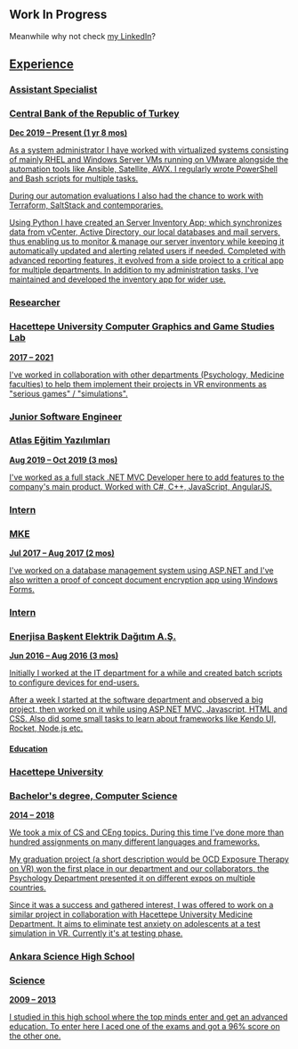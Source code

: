 ## Work In Progress

Meanwhile why not check [my LinkedIn](https://linkedin.com/in/aaslangoren)?
<a href="works" Works>

## Experience

### Assistant Specialist
### Central Bank of the Republic of Turkey

**Dec 2019 – Present (1 yr 8 mos)**

As a system administrator I have worked with virtualized systems consisting of mainly RHEL and Windows Server VMs running on VMware alongside the automation tools like Ansible, Satellite, AWX. 
I regularly wrote PowerShell and Bash scripts for multiple tasks.

During our automation evaluations I also had the chance to work with Terraform, SaltStack and contemporaries.

Using Python I have created an Server Inventory App; which synchronizes data from vCenter, Active Directory, our local databases and mail servers, thus enabling us to monitor & manage our server inventory while keeping it automatically updated and alerting related users if needed. Completed with advanced reporting features, it evolved from a side project to a critical app for multiple departments. In addition to my administration tasks, I've maintained and developed the inventory app for wider use.

### Researcher
### Hacettepe University Computer Graphics and Game Studies Lab
**2017 – 2021**

I've worked in collaboration with other departments (Psychology, Medicine faculties) to help them implement their projects in VR environments as "serious games" / "simulations".



### Junior Software Engineer
### Atlas Eğitim Yazılımları

**Aug 2019 – Oct 2019 (3 mos)**

I've worked as a full stack .NET MVC Developer here to add features to the company's main product. Worked with C#, C++, JavaScript, AngularJS.


### Intern
### MKE

**Jul 2017 – Aug 2017 (2 mos)**

I've worked on a database management system using ASP.NET and I've also written a proof of concept document encryption app using Windows Forms.


### Intern
### Enerjisa Başkent Elektrik Dağıtım A.Ş.

**Jun 2016 – Aug 2016 (3 mos)**

Initially I worked at the IT department for a while and created batch scripts to configure devices for end-users.

After a week I started at the software department and observed a big project, then worked on it while using ASP.NET MVC, Javascript, HTML and CSS. Also did some small tasks to learn about frameworks like Kendo UI, Rocket, Node.js etc.


#### Education

### Hacettepe University
### Bachelor's degree, Computer Science

**2014 – 2018**

We took a mix of CS and CEng topics. During this time I've done more than hundred assignments on many different languages and frameworks.

My graduation project (a short description would be OCD Exposure Therapy on VR) won the first place in our department and our collaborators, the Psychology Department presented it on different expos on multiple countries.

Since it was a success and gathered interest, I was offered to work on a similar project in collaboration with Hacettepe University Medicine Department. It aims to eliminate test anxiety on adolescents at a test simulation in VR. Currently it's at testing phase.


### Ankara Science High School
### Science

**2009 – 2013**

I studied in this high school where the top minds enter and get an advanced education. To enter here I aced one of the exams and got a 96% score on the other one.

